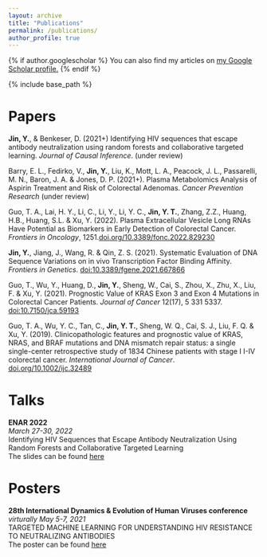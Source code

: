 ```yaml
---
layout: archive
title: "Publications"
permalink: /publications/
author_profile: true
---
```


{% if author.googlescholar %}
  You can also find my articles on <u><a href="{{author.googlescholar}}">my Google Scholar profile</a>.</u>
{% endif %}

{% include base_path %}

<!-- {% for post in site.publications reversed %}
  {% include archive-single.html %}
{% endfor %}
 -->

Papers
======

**Jin, Y.**, & Benkeser, D. (2021+) Identifying HIV sequences that escape antibody neutralization using random forests and collaborative targeted learning. *Journal of Causal Inference*. (under review)

Barry, E. L., Fedirko, V., **Jin, Y.**, Liu, K., Mott, L. A., Peacock, J. L., Passarelli, M. N., Baron, J. A. & Jones, D. P. (2021+). Plasma Metabolomics Analysis of Aspirin Treatment and Risk of Colorectal Adenomas. *Cancer Prevention Research* (under review)

Guo, T. A., Lai, H. Y., Li, C., Li, Y., Li, Y. C., **Jin, Y. T.**, Zhang, Z.Z., Huang, H.B., Huang, S.L. & Xu, Y. (2022). Plasma Extracellular Vesicle Long RNAs Have Potential as Biomarkers in Early Detection of Colorectal Cancer. *Frontiers in Oncology*, 1251.[doi.org/10.3389/fonc.2022.829230](https://doi.org/10.3389/fonc.2022.829230)

**Jin, Y.**, Jiang, J., Wang, R. & Qin, Z. S. (2021). Systematic Evaluation of DNA Sequence Variations on in vivo Transcription Factor Binding Affinity. *Frontiers in Genetics*. [doi:10.3389/fgene.2021.667866](https://doi:10.3389/fgene.2021.667866)

Guo, T., Wu, Y., Huang, D., **Jin, Y.**, Sheng, W., Cai, S., Zhou, X., Zhu, X., Liu, F. & Xu, Y. (2021). Prognostic Value of KRAS Exon 3 and Exon 4 Mutations in Colorectal Cancer Patients. *Journal of Cancer* 12(17), 5 331 5337. [doi:10.7150/jca.59193](https://doi:10.7150/jca.59193)

Guo, T. A., Wu, Y. C., Tan, C., **Jin, Y. T.**, Sheng, W. Q., Cai, S. J., Liu, F. Q. & Xu, Y. (2019). Clinicopathologic features and prognostic value of KRAS, NRAS, and BRAF mutations and DNA mismatch repair status: a single single-center retrospective study of 1834 Chinese patients with stage I I-IV colorectal cancer. *International Journal of Cancer*. [doi.org/10.1002/ijc.32489](https://doi.org/10.1002/ijc.32489)




Talks
======
**ENAR 2022**\
*March 27-30, 2022*\
Identifying HIV Sequences that Escape Antibody Neutralization Using Random Forests and Collaborative Targeted Learning\
The slides can be found [here](/files/ENAR_2022.pdf)


Posters
======
**28th International Dynamics & Evolution of Human Viruses conference**\
*virturally May 5-7, 2021*\
TARGETED MACHINE LEARNING FOR UNDERSTANDING HIV RESISTANCE TO NEUTRALIZING ANTIBODIES\
The poster can be found [here](/files/PosterPresentations_YJ.pdf)


